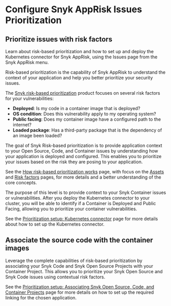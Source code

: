 # Configure Snyk AppRisk Issues Prioritization

## Prioritize issues with risk factors

Learn about risk-based prioritization and how to set up and deploy the Kubernetes connector for Snyk AppRisk, using the Issues page from the Snyk AppRisk menu.

Risk-based prioritization is the capability of Snyk AppRisk to understand the context of your application and help you better prioritize your security issues.

The [Snyk risk-based prioritization](../../../manage-risk/prioritize-issues-for-fixing/#prioritization-based-on-risk) product focuses on several risk factors for your vulnerabilities:

* **Deployed**: Is my code in a container image that is deployed?
* **OS condition**: Does this vulnerability apply to my operating system?
* **Public facing**: Does my container image have a configured path to the internet?
* **Loaded package**: Has a third-party package that is the dependency of an image been loaded?

The goal of Snyk Risk-based prioritization is to provide application context to your Open Source, Code, and Container issues by understanding how your application is deployed and configured. This enables you to prioritize your issues based on the risk they are posing to your application.

See the [How risk-based prioritization works](../../../manage-risk/prioritize-issues-for-fixing/assets-and-risk-factors-for-snyk-apprisk/) page, with focus on the [Assets](../../../manage-risk/prioritize-issues-for-fixing/assets-and-risk-factors-for-snyk-apprisk/#assets) and [Risk factors](../../../manage-risk/prioritize-issues-for-fixing/assets-and-risk-factors-for-snyk-apprisk/#risk-factors) pages, for more details and a better understanding of the core concepts.

The purpose of this level is to provide context to your Snyk Container issues or vulnerabilities. After you deploy the Kubernetes connector to your cluster, you will be able to identify if a Container is Deployed and Public Facing, allowing you to prioritize your container vulnerabilities.

See the [Prioritization setup: Kubernetes connector](../../../manage-risk/prioritize-issues-for-fixing/set-up-insights-for-snyk-apprisk/set-up-insights-kubernetes-connector.md) page for more details about how to set up the Kubernetes connector.

## Associate the source code with the container images

Leverage the complete capabilities of risk-based prioritization by associating your Snyk Code and Snyk Open Source Projects with your Container Project. This allows you to prioritize your Snyk Open Source and Snyk Code issues using contextual risk factors.

See the [Prioritization setup: Associating Snyk Open Source, Code, and Container Projects](../../../manage-risk/prioritize-issues-for-fixing/set-up-insights-for-snyk-apprisk/set-up-insights-associating-snyk-open-source-code-and-container-projects.md) page for more details on how to set up the required linking for the chosen application.
